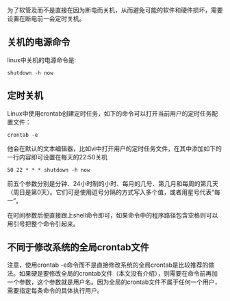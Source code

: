 为了软管及而不是直接在因为断电而关机，从而避免可能的软件和硬件损坏，需要设置在断电前一会定时关机。

## 关机的电源命令

linux中关机的电源命令是:

```shell
shutdown -h now								
```

## 定时关机

Linux中使用crontab创建定时任务，如下的命令可以打开当前用户的定时任务配置文件：

```shell
crontab -e
```

他会在默认的文本编辑器，比如vi中打开用户的定时任务文件，在其中添加如下的一行内容即可设置在每天的22:50关机

```
50 22 * * * shutdown -h now
```

前五个参数分别是分钟、24小时制的小时、每月的几号、第几月和每周的第几天（周日是第0天）。它们可是使用逗号分隔的方式写入多个值，或者用星号代表“每一”。

在时间参数后便直接跟上shell命令即可，如果命令中的程序路径包含空格则可以用引号把整个命令引起来。

## 不同于修改系统的全局crontab文件

注意，使用crontab -e命令而不是直接修改系统的全局crontab是比较推荐的做法。如果硬是要修改全局的crontab文件（本文没有介绍），则需要在命令前再加一个参数，这个参数就是用户名。因为全局的crontab文件不属于任何一个用户，需要指定每条命令的具体执行用户。